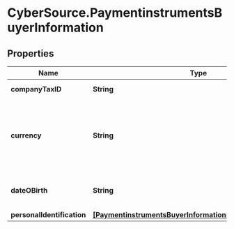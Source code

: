 # CyberSource.PaymentinstrumentsBuyerInformation

## Properties
Name | Type | Description | Notes
------------ | ------------- | ------------- | -------------
**companyTaxID** | **String** | Company Tax ID. | [optional] 
**currency** | **String** | Currency. Accepts input in the ISO 4217 standard, stores as ISO 4217 Alpha | [optional] 
**dateOBirth** | **String** | Date of birth YYYY-MM-DD. | [optional] 
**personalIdentification** | [**[PaymentinstrumentsBuyerInformationPersonalIdentification]**](PaymentinstrumentsBuyerInformationPersonalIdentification.md) |  | [optional] 


